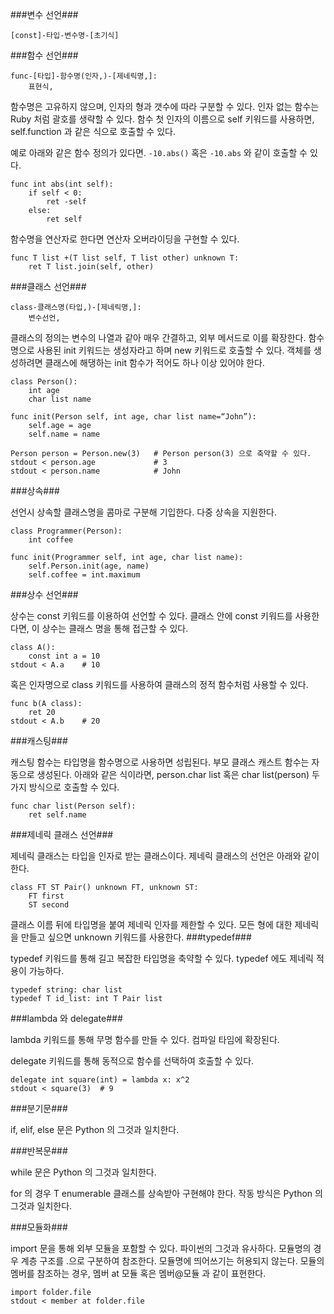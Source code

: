 ###변수 선언###
```
[const]-타입-변수명-[초기식]
```
###함수 선언###
```
func-[타입]-함수명(인자,)-[제네릭명,]:
	표현식,
```
함수명은 고유하지 않으며, 인자의 형과 갯수에 따라 구분할 수 있다.
인자 없는 함수는 Ruby 처럼 괄호를 생략할 수 있다.
함수 첫 인자의 이름으로 self 키워드를 사용하면, self.function 과 같은 식으로 호출할 수 있다.

예로 아래와 같은 함수 정의가 있다면. `-10.abs()` 혹은 `-10.abs` 와 같이 호출할 수 있다.
```
func int abs(int self):
	if self < 0:
		ret -self
	else:
		ret self
```
함수명을 연산자로 한다면 연산자 오버라이딩을 구현할 수 있다.
```
func T list +(T list self, T list other) unknown T:
	ret T list.join(self, other)
```
###클래스 선언###
```
class-클래스명(타입,)-[제네릭명,]:
	변수선언,
```
클래스의 정의는 변수의 나열과 같아 매우 간결하고, 외부 메서드로 이를 확장한다.
함수 명으로 사용된 init 키워드는 생성자라고 하며 new 키워드로 호출할 수 있다.
객체를 생성하려면 클래스에 해댕하는 init 함수가 적어도 하나 이상 있어야 한다.
```
class Person():
	int age
	char list name

func init(Person self, int age, char list name=“John”):
	self.age = age
	self.name = name

Person person = Person.new(3) 	# Person person(3) 으로 축약할 수 있다.
stdout < person.age 			# 3
stdout < person.name 			# John
```
###상속###

선언시 상속할 클래스명을 콤마로 구분해 기입한다. 다중 상속을 지원한다.
```
class Programmer(Person):
	int coffee

func init(Programmer self, int age, char list name):
	self.Person.init(age, name)
	self.coffee = int.maximum
```
###상수 선언###

상수는 const 키워드를 이용하여 선언할 수 있다.
클래스 안에 const 키워드를 사용한다면, 이 상수는 클래스 명을 통해 접근할 수 있다.
```
class A():
	const int a = 10
stdout < A.a	# 10
```
혹은 인자명으로 class 키워드를 사용하여 클래스의 정적 함수처럼 사용할 수 있다.
```
func b(A class):	
	ret 20
stdout < A.b	# 20
```
###캐스팅###

캐스팅 함수는 타입명을 함수명으로 사용하면 성립된다. 부모 클래스 캐스트 함수는 자동으로 생성된다.
아래와 같은 식이라면, person.char list 혹은 char list(person) 두 가지 방식으로 호출할 수 있다.
```
func char list(Person self):
	ret self.name
```
###제네릭 클래스 선언###

제네릭 클래스는 타입을 인자로 받는 클래스이다.
제네릭 클래스의 선언은 아래와 같이 한다.
```
class FT ST Pair() unknown FT, unknown ST:
	FT first
	ST second
```
클래스 이름 뒤에 타입명을 붙여 제네릭 인자를 제한할 수 있다.
모든 형에 대한 제네릭을 만들고 싶으면 unknown 키워드를 사용한다.
###typedef###

typedef 키워드를 통해 길고 복잡한 타입명을 축약할 수 있다. 
typedef 에도 제네릭 적용이 가능하다.
```
typedef string: char list
typedef T id_list: int T Pair list
```
###lambda 와 delegate###

lambda 키워드를 통해 무명 함수를 만들 수 있다. 컴파일 타임에 확장된다.

delegate 키워드를 통해 동적으로 함수를 선택하여 호출할 수 있다.
```
delegate int square(int) = lambda x: x^2
stdout < square(3) 	# 9
```
###분기문###

if, elif, else 문은 Python 의 그것과 일치한다.

###반복문###

while 문은 Python 의 그것과 일치한다.

for 의 경우 T enumerable 클래스를 상속받아 구현해야 한다.
작동 방식은 Python 의 그것과 일치한다.

###모듈화###

import 문을 통해 외부 모듈을 포함할 수 있다. 파이썬의 그것과 유사하다.
모듈명의 경우 계층 구조를 .으로 구분하여 참조한다. 모듈명에 띄어쓰기는 허용되지 않는다.
모듈의 멤버를 참조하는 경우, 멤버 at 모듈 혹은 멤버@모듈 과 같이 표현한다.
```
import folder.file
stdout < member at folder.file
```